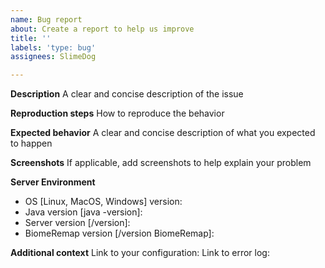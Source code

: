 ```yaml
---
name: Bug report
about: Create a report to help us improve
title: ''
labels: 'type: bug'
assignees: SlimeDog

---
```


**Description**
A clear and concise description of the issue

**Reproduction steps**
How to reproduce the behavior

**Expected behavior**
A clear and concise description of what you expected to happen

**Screenshots**
If applicable, add screenshots to help explain your problem

**Server Environment**
 - OS [Linux, MacOS, Windows] version:
 - Java version [java -version]:
 - Server version [/version]: 
 - BiomeRemap version [/version BiomeRemap]:

**Additional context**
 Link to your configuration:
 Link to error log:
